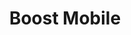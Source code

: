 ---
title: "Boost Mobile"
url: /san-antonio/boost-mobile-north-new-braunfels-avenue/
shop: mobile phone
---
